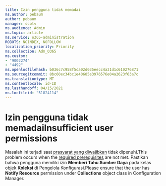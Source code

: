 ```yaml
---
title: Izin pengguna tidak memadai
ms.author: pebaum
author: pebaum
manager: scotv
ms.audience: Admin
ms.topic: article
ms.service: o365-administration
ROBOTS: NOINDEX, NOFOLLOW
localization_priority: Priority
ms.collection: Adm_O365
ms.custom:
- "9002274"
- "4492"
ms.openlocfilehash: b036c7c958f5ca02d035eecc4a31d1c610276871
ms.sourcegitcommit: 8bc60ec34bc1e40685e3976576e04a2623f63a7c
ms.translationtype: MT
ms.contentlocale: id-ID
ms.lasthandoff: 04/15/2021
ms.locfileid: "51824114"
---
```

# <a name="insufficient-user-permissions"></a><span data-ttu-id="3b893-102">Izin pengguna tidak memadai</span><span class="sxs-lookup"><span data-stu-id="3b893-102">Insufficient user permissions</span></span>

<span data-ttu-id="3b893-103">Masalah ini terjadi saat [prasyarat yang diwajibkan](https://docs.microsoft.com/configmgr/tenant-attach/device-sync-actions#prerequisites) tidak dipenuhi.</span><span class="sxs-lookup"><span data-stu-id="3b893-103">This problem occurs when the [required prerequisites](https://docs.microsoft.com/configmgr/tenant-attach/device-sync-actions#prerequisites) are not met.</span></span> <span data-ttu-id="3b893-104">Pastikan bahwa pengguna memiliki izin **Memberi Tahu Sumber Daya** pada kelas objek **Koleksi** di Pengelola Konfigurasi.</span><span class="sxs-lookup"><span data-stu-id="3b893-104">Please ensure that the user has **Notify Resource** permission under **Collections** object class in Configuration Manager.</span></span>

